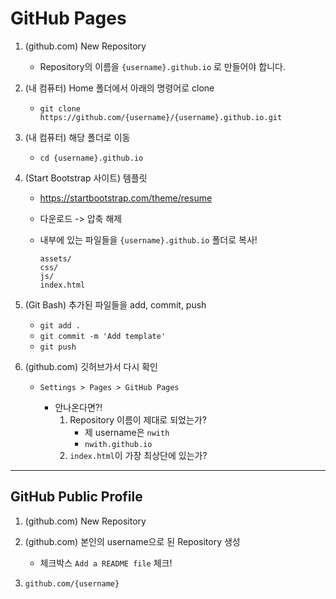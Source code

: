 # GitHub Pages

1. (github.com) New Repository

   - Repository의 이름을 `{username}.github.io` 로 만들어야 합니다.

2. (내 컴퓨터) Home 폴더에서 아래의 명령어로 clone

   - `git clone https://github.com/{username}/{username}.github.io.git`

3. (내 컴퓨터) 해당 폴더로 이동

   - `cd {username}.github.io`

4. (Start Bootstrap 사이트) 템플릿

   - https://startbootstrap.com/theme/resume

   - 다운로드 -> 압축 해제

   - 내부에 있는 파일들을 `{username}.github.io` 폴더로 복사!

     ```
     assets/
     css/
     js/
     index.html
     ```

5. (Git Bash) 추가된 파일들을 add, commit, push

   - `git add .`
   - `git commit -m 'Add template'`
   - `git push`

6. (github.com) 깃허브가서 다시 확인

   - ```
     Settings > Pages > GitHub Pages
     ```

     - 안나온다면?!
       1. Repository 이름이 제대로 되었는가?
          - 제 username은 `nwith`
          - `nwith.github.io`
       2. `index.html`이 가장 최상단에 있는가?

------

## GitHub Public Profile

1. (github.com) New Repository

2. (github.com) 본인의 username으로 된 Repository 생성

   - 체크박스 `Add a README file` 체크!

3. ```
   github.com/{username}
   ```

